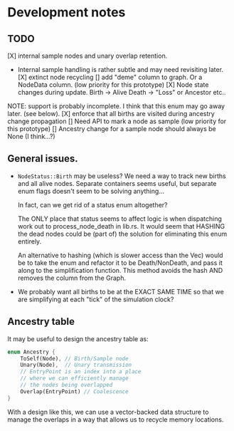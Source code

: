 # Development notes

## TODO

[X] internal sample nodes and unary overlap retention.
   * Internal sample handling is rather subtle
     and may need revisiting later.
[X] extinct node recycling
[] add "deme" column to graph.  Or a NodeData column.
   (low priority for this prototype)
[X] Node state changes during update.
   Birth -> Alive
   Death -> "Loss" or Ancestor
   etc..

   NOTE: support is probably incomplete.
   I think that this enum may go away later.
   (see below).
[X] enforce that all births are visited during
   ancestry change propagation
[] Need API to mark a node as sample
   (low priority for this prototype)
[] Ancestry change for a sample node
   should always be None (I think...?)

## General issues.

* `NodeStatus::Birth` may be useless?
   We need a way to track new births and
   all alive nodes.  Separate containers
   seems useful, but separate enum flags doesn't
   seem to be solving anything...

   In fact, can we get rid of a status enum altogether?

   The ONLY place that status seems to affect logic
   is when dispatching work out to process_node_death in lib.rs. 
   It would seem that HASHING the dead nodes could be (part of)
   the solution for eliminating this enum entirely.

   An alternative to hashing (which is slower access than the Vec)
   would be to take the enum and refactor it to be Death/NonDeath,
   and pass it along to the simplification function.
   This method avoids the hash AND removes the column from the
   Graph.

* We probably want all births to be at the EXACT SAME TIME
  so that we are simplifying at each "tick" of the simulation clock?

## Ancestry table

It may be useful to design the ancestry table as:

```rust
enum Ancestry {
    ToSelf(Node), // Birth/Sample node
    Unary(Node),  // Unary transmission
    // EntryPoint is an index into a place
    // where we can efficiently manage
    // the nodes being overlapped
    Overlap(EntryPoint) // Coalescence
}
```

With a design like this, we can use a vector-backed
data structure to manage the overlaps in a way
that allows us to recycle memory locations.
